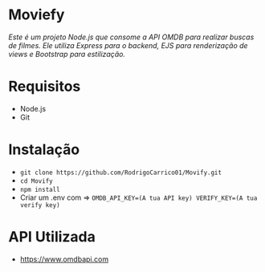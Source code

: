# Moviefy

*Este é um projeto Node.js que consome a API OMDB para realizar buscas de filmes. Ele utiliza Express para o backend, EJS para renderização de views e Bootstrap para estilização.*

# Requisitos

- Node.js
- Git

# Instalação 

- `git clone https://github.com/RodrigoCarrico01/Movify.git`
- `cd Movify`
- `npm install`
- Criar um .env com => `OMDB_API_KEY=(A tua API key)
VERIFY_KEY=(A tua verify key)`

# API Utilizada

- https://www.omdbapi.com

